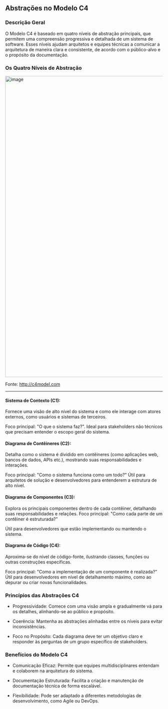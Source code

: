 ## Abstrações no Modelo C4

### Descrição Geral

O Modelo C4 é baseado em quatro níveis de abstração principais, que permitem uma compreensão progressiva e detalhada de um sistema de software. Esses níveis ajudam arquitetos e equipes técnicas a comunicar a arquitetura de maneira clara e consistente, de acordo com o público-alvo e o propósito da documentação.

### Os Quatro Níveis de Abstração

<img width="960" alt="image" src="https://github.com/user-attachments/assets/cb92e732-1680-4d7f-a66c-2c71435eefc0" />

Fonte: http://c4model.com

---


#### Sistema de Contexto (C1): 

Fornece uma visão de alto nível do sistema e como ele interage com atores externos, como usuários e sistemas de terceiros.

Foco principal: "O que o sistema faz?". Ideal para stakeholders não técnicos que precisam entender o escopo geral do sistema.

#### Diagrama de Contêineres (C2): 

Detalha como o sistema é dividido em contêineres (como aplicações web, bancos de dados, APIs etc.), mostrando suas responsabilidades e interações.

Foco principal: "Como o sistema funciona como um todo?" Útil para arquitetos de solução e desenvolvedores para entenderem a estrutura de alto nível.

#### Diagrama de Componentes (C3): 

Explora os principais componentes dentro de cada contêiner, detalhando suas responsabilidades e relações. Foco principal: "Como cada parte de um contêiner é estruturada?"

Útil para desenvolvedores que estão implementando ou mantendo o sistema.

#### Diagrama de Código (C4): 

Aproxima-se do nível de código-fonte, ilustrando classes, funções ou outras construções específicas.

Foco principal: "Como a implementação de um componente é realizada?" Útil para desenvolvedores em nível de detalhamento máximo, como ao depurar ou criar novas funcionalidades.

### Princípios das Abstrações C4

* Progressividade: Comece com uma visão ampla e gradualmente vá para os detalhes, alinhando-se ao público e propósito.

* Coerência: Mantenha as abstrações alinhadas entre os níveis para evitar inconsistências.

* Foco no Propósito: Cada diagrama deve ter um objetivo claro e responder às perguntas de um grupo específico de stakeholders.

### Benefícios do Modelo C4

* Comunicação Eficaz: Permite que equipes multidisciplinares entendam e colaborem na arquitetura do sistema.

* Documentação Estruturada: Facilita a criação e manutenção de documentação técnica de forma escalável.

* Flexibilidade: Pode ser adaptado a diferentes metodologias de desenvolvimento, como Agile ou DevOps.

